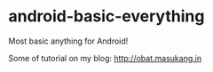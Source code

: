 # android-basic-everything
Most basic anything for Android!

Some of tutorial on my blog: http://obat.masukang.in
